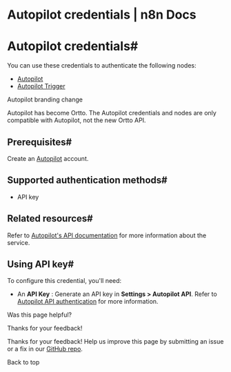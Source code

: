 # Autopilot credentials | n8n Docs

[ ](https://github.com/n8n-io/n8n-docs/edit/main/docs/integrations/builtin/credentials/autopilot.md "Edit this page")

# Autopilot credentials#

You can use these credentials to authenticate the following nodes:

  * [Autopilot](../../app-nodes/n8n-nodes-base.autopilot/)
  * [Autopilot Trigger](../../trigger-nodes/n8n-nodes-base.autopilottrigger/)

Autopilot branding change

Autopilot has become Ortto. The Autopilot credentials and nodes are only compatible with Autopilot, not the new Ortto API.

## Prerequisites#

Create an [Autopilot](https://app.autopilothq.com) account.

## Supported authentication methods#

  * API key

## Related resources#

Refer to [Autopilot's API documentation](https://autopilot.docs.apiary.io/#) for more information about the service.

## Using API key#

To configure this credential, you'll need:

  * An **API Key** : Generate an API key in **Settings > Autopilot API**. Refer to [Autopilot API authentication](https://autopilot.docs.apiary.io/#reference/authentication) for more information.

Was this page helpful? 

Thanks for your feedback! 

Thanks for your feedback! Help us improve this page by submitting an issue or a fix in our [GitHub repo](https://github.com/n8n-io/n8n-docs). 

Back to top